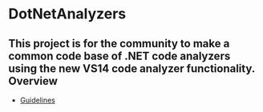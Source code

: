 DotNetAnalyzers
===============

This project is for the community to make a common code base of .NET code analyzers using the new VS14 code analyzer functionality.
Overview
--------
+ [Guidelines](Guidelines.md)
